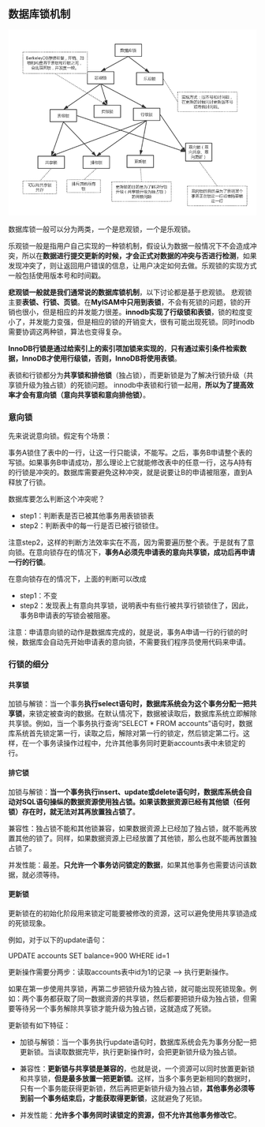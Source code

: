 ## 数据库锁机制

![](image/lock0.png)

数据库锁一般可以分为两类，一个是悲观锁，一个是乐观锁。

乐观锁一般是指用户自己实现的一种锁机制，假设认为数据一般情况下不会造成冲突，所以在**数据进行提交更新的时候，才会正式对数据的冲突与否进行检测**，如果发现冲突了，则让返回用户错误的信息，让用户决定如何去做。乐观锁的实现方式一般包括使用版本号和时间戳。


**悲观锁一般就是我们通常说的数据库锁机制**，以下讨论都是基于悲观锁。
悲观锁主要**表锁、行锁、页锁**。在**MyISAM中只用到表锁**，不会有死锁的问题，锁的开销也很小，但是相应的并发能力很差。**innodb实现了行级锁和表锁**，锁的粒度变小了，并发能力变强，但是相应的锁的开销变大，很有可能出现死锁。同时inodb需要协调这两种锁，算法也变得复杂。

**InnoDB行锁是通过给索引上的索引项加锁来实现的**，**只有通过索引条件检索数据，InnoDB才使用行级锁，否则，InnoDB将使用表锁**。


表锁和行锁都分为**共享锁和排他锁**（独占锁），而更新锁是为了解决行锁升级（共享锁升级为独占锁）的死锁问题。
innodb中表锁和行锁一起用，**所以为了提高效率才会有意向锁（意向共享锁和意向排他锁）**。


### 意向锁
先来说说意向锁。假定有个场景：

事务A锁住了表中的一行，让这一行只能读，不能写。之后，事务B申请整个表的写锁。如果事务B申请成功，那么理论上它就能修改表中的任意一行，这与A持有的行锁是冲突的。数据库需要避免这种冲突，就是说要让B的申请被阻塞，直到A释放了行锁。

数据库要怎么判断这个冲突呢？

 - step1：判断表是否已被其他事务用表锁锁表
 - step2：判断表中的每一行是否已被行锁锁住。

注意step2，这样的判断方法效率实在不高，因为需要遍历整个表。于是就有了意向锁。在意向锁存在的情况下，**事务A必须先申请表的意向共享锁，成功后再申请一行的行锁**。

在意向锁存在的情况下，上面的判断可以改成

 - step1：不变
 - step2：发现表上有意向共享锁，说明表中有些行被共享行锁锁住了，因此，事务B申请表的写锁会被阻塞。

注意：申请意向锁的动作是数据库完成的，就是说，事务A申请一行的行锁的时候，数据库会自动先开始申请表的意向锁，不需要我们程序员使用代码来申请。

### 行锁的细分

#### 共享锁
加锁与解锁：当一个事务**执行select语句时，数据库系统会为这个事务分配一把共享锁**，来锁定被查询的数据。在默认情况下，数据被读取后，数据库系统立即解除共享锁。例如，当一个事务执行查询“SELECT * FROM accounts”语句时，数据库系统首先锁定第一行，读取之后，解除对第一行的锁定，然后锁定第二行。这样，在一个事务读操作过程中，允许其他事务同时更新accounts表中未锁定的行。

#### 排它锁
加锁与解锁：**当一个事务执行insert、update或delete语句时，数据库系统会自动对SQL语句操纵的数据资源使用独占锁。如果该数据资源已经有其他锁（任何锁）存在时，就无法对其再放置独占锁了**。

兼容性：独占锁不能和其他锁兼容，如果数据资源上已经加了独占锁，就不能再放置其他的锁了。同样，如果数据资源上已经放置了其他锁，那么也就不能再放置独占锁了。

并发性能：最差。**只允许一个事务访问锁定的数据**，如果其他事务也需要访问该数据，就必须等待。


#### 更新锁
更新锁在的初始化阶段用来锁定可能要被修改的资源，这可以避免使用共享锁造成的死锁现象。

例如，对于以下的update语句：

UPDATE accounts SET balance=900 WHERE id=1

更新操作需要分两步：读取accounts表中id为1的记录 –> 执行更新操作。

如果在第一步使用共享锁，再第二步把锁升级为独占锁，就可能出现死锁现象。例如：两个事务都获取了同一数据资源的共享锁，然后都要把锁升级为独占锁，但需要等待另一个事务解除共享锁才能升级为独占锁，这就造成了死锁。

更新锁有如下特征：

 - 加锁与解锁：当一个事务执行update语句时，数据库系统会先为事务分配一把更新锁。当读取数据完毕，执行更新操作时，会把更新锁升级为独占锁。

 - 兼容性：**更新锁与共享锁是兼容的**，也就是说，一个资源可以同时放置更新锁和共享锁，**但是最多放置一把更新锁**。这样，当多个事务更新相同的数据时，只有一个事务能获得更新锁，然后再把更新锁升级为独占锁，**其他事务必须等到前一个事务结束后，才能获取得更新锁**，这就避免了死锁。

 - 并发性能：**允许多个事务同时读锁定的资源，但不允许其他事务修改它**。
